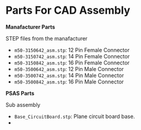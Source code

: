 # Parts For CAD Assembly

**Manafacturer Parts**

STEP files from the manafacturer

 - `m50-3150642_asm.stp`: 12 Pin Female Connector
 - `m50-3150742_asm.stp`: 14 Pin Female Connector
 - `m50-3150842_asm.stp`: 16 Pin Female Connector
 - `m50-3500642_asm.stp`: 12 Pin Male Connector
 - `m50-3500742_asm.stp`: 14 Pin Male Connector
 - `m50-3500842_asm.stp`: 16 Pin Male Connector

**PSAS Parts**

Sub assembly

 - `Base_CircuitBoard.stp`: Plane circuit board base.
 - 

